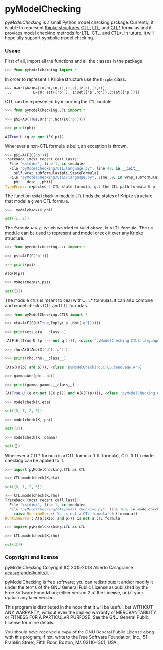# pyModelChecking
*pyModelChecking* is a small Python model checking package. Currently, it is able to represent
[Kripke structures][Kripke], [CTL][CTL], [LTL][LTL], and [CTL*][CTLS] formulas and
it provides [model checking][modelchecking] methods for LTL, CTL, and CTL*.
In future, it will hopefully support symbolic model checking.

[Kripke]: https://en.wikipedia.org/wiki/Kripke_structure_%28model_checking%29
[CTL]: https://en.wikipedia.org/wiki/Computation_tree_logic
[modelchecking]: https://en.wikipedia.org/wiki/Model_checking
[LTL]: https://en.wikipedia.org/wiki/Linear_temporal_logic
[CTLS]: https://en.wikipedia.org/wiki/CTL*

### Usage 

First of all, import all the functions and all the classes in the package.

```python
>>> from pyModelChecking import *
```

In order to represent a Kripke structure use the `Kripke` class. 

```
>>> K=Kripke(R=[(0,0),(0,1),(1,2),(2,2),(3,3)],
...          L={0: set(['p']), 1:set(['p','q']),3:set(['p'])})
```

CTL can be represented by importing the `CTL` module.

```python
>>> from pyModelChecking.CTL import *

>>> phi=AU(True,Or('q',Not(EX('p'))))

>>> print(phi)

A(True U (q or not (EX p)))
```

Whenever a non-CTL formula is built, an exception is thrown. 

```python
>>> psi=A(F(G('p')))
Traceback (most recent call last):
  File "<stdin>", line 1, in <module>
  File "pyModelChecking/CTL/language.py", line 42, in __init__
    self.wrap_subformulas(phi,StateFormula)
  File "pyModelChecking/CTLS/language.py", line 59, in wrap_subformulas
    phi.__desc__,phi))
TypeError: expected a CTL state formula, got the CTL path formula G p
```

The function `modelcheck` in module `CTL` finds the states of Kripke structure that model a given CTL formula.

```python
>>>  modelcheck(K,phi)

set([1, 2])
```

The formula `AFG p`, which we tried to build above, is a LTL formula. 
The `LTL` module can be used to represent and 
model check it over any Kripke structure.

```python
>>> from pyModelChecking.LTL import *

>>> psi=A(F(G('p')))

>>> print(psi)

A(G(F(p))

>>> modelcheck(K,psi)

set([3])
```

The module `CTLS` is meant to deal with CTL* formulas. It can also combine and model checks CTL and LTL formulas.

```python
>>> from pyModelChecking.CTLS import *

>>> eta=A(F(E(U(True,Imply('p',Not('q'))))))

>>> print(eta,eta.__class__)

(A(F(E((True U (p --> not q))))), <class 'pyModelChecking.CTLS.language.A'>)

>>> rho=A(G(And(X('p'),'p')))

>>> print(rho,rho.__class__)

(A(G((X(p) and p))), <class 'pyModelChecking.CTLS.language.A'>)

>>> gamma=And(phi, psi)

>>> print(gamma,gamma.__class__)

(A(True U (q or not (EX p))) and A(G(F(p)))), <class 'pyModelChecking.CTLS.language.And'>)

>>> modelcheck(K,eta)

set([0, 1, 2, 3])

>>> modelcheck(K, psi)

set([3])

>>> modelcheck(K, gamma)

set([])

```

Whenever a CTL* formula is a CTL formula (LTL formula), CTL (LTL) model checking can 
be applied to it. 

```python
>>> import pyModelChecking.CTL as CTL

>>> CTL.modelcheck(K,eta)

set([0, 1, 2, 3])

>>> CTL.modelcheck(K,rho)
Traceback (most recent call last):
  File "<stdin>", line 1, in <module>
  File "pyModelChecking/CTL/model_checking.py", line 183, in modelcheck
    raise RuntimeError('%s is not a CTL formula' % (formula))
RuntimeError: A(G((X(p) and p))) is not a CTL formula

>>> import pyModelChecking.LTL as LTL

>>> LTL.modelcheck(K,rho)

set([3])
```

### Copyright and license

pyModelChecking
Copyright (C) 2015-2018  Alberto Casagrande <acasagrande@units.it>

pyModelChecking is free software; you can redistribute it and/or
modify it under the terms of the GNU General Public License
as published by the Free Software Foundation; either version 2
of the License, or (at your option) any later version.

This program is distributed in the hope that it will be useful,
but WITHOUT ANY WARRANTY; without even the implied warranty of
MERCHANTABILITY or FITNESS FOR A PARTICULAR PURPOSE.  See the
GNU General Public License for more details.

You should have received a copy of the GNU General Public License
along with this program; if not, write to the Free Software
Foundation, Inc., 51 Franklin Street, Fifth Floor, Boston, MA  02110-1301, USA.
